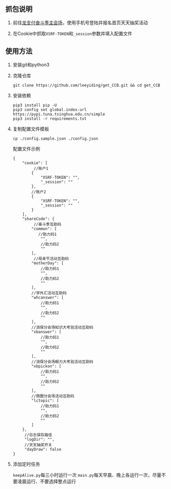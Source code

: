 ## 抓包说明

1. 前往[龙支付奋斗季主会场](https://fission-events.ccbft.com/a/91/lPYNjdmN?u=37ff922b-ba7b-4fb0-b6f9-c28042297b75)，使用手机号登陆并报名首页天天抽奖活动

2. 在Cookie中抓取`XSRF-TOKEN`和`_session`参数并填入配置文件

## 使用方法

1. 安装git和python3

2. 克隆仓库

   ```
   git clone https://github.com/leeyiding/get_CCB.git && cd get_CCB
   ```

3. 安装依赖

   ```
   pip3 install pip -U
   pip3 config set global.index-url https://pypi.tuna.tsinghua.edu.cn/simple
   pip3 install -r requirements.txt
   ```

4. 复制配置文件模板

   ```
   cp ./config.sample.json ./config.json
   ```

   配置文件示例

   ```
   {
       "cookie": [
    		//账户1   
           {
               "XSRF-TOKEN": "",
               "_session": ""
           },
           //账户2
           {
               "XSRF-TOKEN": "",
               "_session": ""
           }
       ],
       "shareCode": {
            //奋斗季互助码   
           "common": [
              //助力码1
               "",
               //助力码2
               ""
           ],
            //母亲节活动互助码   
           "motherDay": [
               //助力码1
               "",
               //助力码2
               ""
           ],
           //学外汇活动互助码   
           "whcanswer": [
               //助力码1
               "",
               //助力码2
               ""
           ],
           //消保分会场知识大考验活动互助码   
           "xbanswer": [
               //助力码1
               "",
               //助力码2
               ""
           ],
           //消保分会场眼力大考验活动互助码   
           "xbpickon": [
               //助力码1
               "",
               //助力码2
               ""
           ],
           //商圈分会场活动互助码   
           "lctopic": [
               //助力码1
               "",
               //助力码2
               ""
           ]
       },
        //日志保存路径
        "logDir": "",
        //天天抽奖开关
        "dayDraw": false
   }
   ```

5. 添加定时任务

   `keepAlive.py`每三小时运行一次
   `main.py`每天早晨、晚上各运行一次，尽量不要凌晨运行、不要选择整点运行



